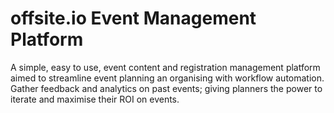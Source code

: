 # offsite.io Event Management Platform

A simple, easy to use, event content and registration management platform aimed to streamline event planning an organising with workflow automation. Gather feedback and analytics on past events; giving planners the power to iterate and maximise their ROI on events.
